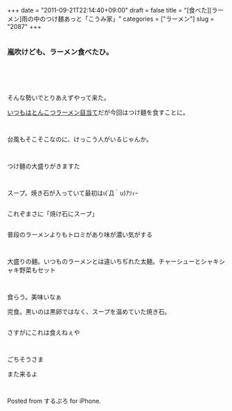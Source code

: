 +++
date = "2011-09-21T22:14:40+09:00"
draft = false
title = "[食べた][ラーメン]雨の中のつけ麺あっと「こうみ家」"
categories = ["ラーメン"]
slug = "2087"
+++

<a href="http://knk-n.com.s3-website-ap-northeast-1.amazonaws.com/images/2011/09/koumiya.png"><img style="display:block; margin-left:auto; margin-right:auto;" border="0" height="" src="http://knk-n.com.s3-website-ap-northeast-1.amazonaws.com/images/2011/09/koumiya.png" alt="" width="" /></a>

<h3>嵐吹けども、ラーメン食べたひ。</h3>
<!--more-->
<p style="margin-top: 6em;">

そんな勢いでとりあえずやって来た。

<a href="http://knk-n.com/2011/08/18/komiya/" target="_blank">いつもはとんこつラーメン目当て</a>だが今回はつけ麺を食すことに。
<p style="margin-top: 3em;">
<a href="http://knk-n.com.s3-website-ap-northeast-1.amazonaws.com/images/2011/09/slooProImg_20110921202754.jpg"><img style="display:block; margin-left:auto; margin-right:auto;" border="0" height="" src="http://knk-n.com.s3-website-ap-northeast-1.amazonaws.com/images/2011/09/slooProImg_20110921202754.jpg" alt="" width="" /></a>
台風もそこそこなのに、けっこう人がいるじゃんか。

<p style="margin-top: 3em;">

<a href="http://knk-n.com.s3-website-ap-northeast-1.amazonaws.com/images/2011/09/slooProImg_20110921203733.jpg"><img style="display:block; margin-left:auto; margin-right:auto;" border="0" height="" src="http://knk-n.com.s3-website-ap-northeast-1.amazonaws.com/images/2011/09/slooProImg_20110921203733.jpg" alt="" width="" /></a>
つけ麺の大盛りがきますた
<p style="margin-top: 3em;">


<a href="http://knk-n.com.s3-website-ap-northeast-1.amazonaws.com/images/2011/09/slooProImg_20110921203909.jpg"><img style="display:block; margin-left:auto; margin-right:auto;" border="0" height="" src="http://knk-n.com.s3-website-ap-northeast-1.amazonaws.com/images/2011/09/slooProImg_20110921203909.jpg" alt="" width="" /></a>
スープ。焼き石が入っていて最初はι(´Д｀υ)ｱﾂｨｰ
<p style="margin-top: 2em;">
これぞまさに「焼け石にスープ」

<p style="margin-top: 2em;">
普段のラーメンよりもトロミがあり味が濃い気がする

<p style="margin-top: 3em;">


<a href="http://knk-n.com.s3-website-ap-northeast-1.amazonaws.com/images/2011/09/slooProImg_20110921204031.jpg"><img style="display:block; margin-left:auto; margin-right:auto;" border="0" height="" src="http://knk-n.com.s3-website-ap-northeast-1.amazonaws.com/images/2011/09/slooProImg_20110921204031.jpg" alt="" width="" /></a>
大盛りの麺。いつものラーメンとは違いちぢれた太麺。チャーシューとシャキシャキ野菜もセット

<p style="margin-top: 3em;">


<a href="http://knk-n.com.s3-website-ap-northeast-1.amazonaws.com/images/2011/09/slooProImg_20110921204434.jpg"><img style="display:block; margin-left:auto; margin-right:auto;" border="0" height="" src="http://knk-n.com.s3-website-ap-northeast-1.amazonaws.com/images/2011/09/slooProImg_20110921204434.jpg" alt="" width="" /></a>
食らう。美味いなぁ
<p style="margin-top: 1em;">


<a href="http://knk-n.com.s3-website-ap-northeast-1.amazonaws.com/images/2011/09/slooProImg_20110921204947.jpg"><img style="display:block; margin-left:auto; margin-right:auto;" border="0" height="" src="http://knk-n.com.s3-website-ap-northeast-1.amazonaws.com/images/2011/09/slooProImg_20110921204947.jpg" alt="" width="" /></a>
完食。黒いのは黒卵ではなく、スープを温めていた焼き石。
<p style="margin-top: 2em;">
さすがにこれは食えねぇや

<p style="margin-top: 3em;">

ごちそうさま
<p style="margin-top: 1em;">
また来るよ

<p style="margin-top: 3em;">




Posted from するぷろ for iPhone.
